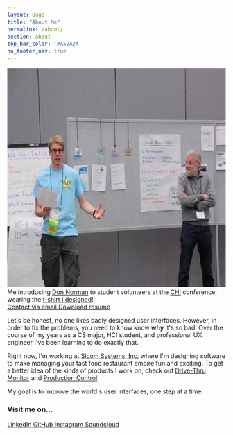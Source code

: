 ```yaml
---
layout: page
title: "About Me"
permalink: /about/
section: about
top_bar_color: '#A52A2A'
no_footer_nav: true
---
```


<img src="/images/about_photo.jpg" width="640" height="505" />

<div class="caption">Me introducing <a href="http://en.wikipedia.org/wiki/Don_Norman">Don Norman</a> to student volunteers at the <a href="http://en.wikipedia.org/wiki/Conference_on_Human_Factors_in_Computing_Systems">CHI</a> conference, wearing the <a href="/projects/archive/#chi_shirt">t-shirt I designed</a>!</div>

<div class="contact_info">
  <a class="contact" href="#" id="email_link">
    <i class="site-icon fa fa-envelope-o fa-lg"></i>
    <span>Contact via email</span>
  </a>
	<a class="contact" href="/files/DanTilden-Resume.pdf">
    <i class="site-icon fa fa-file-text-o fa-lg"></i>
    <span>Download resume</span>
	</a>
</div>

Let's be honest, no one likes badly designed user interfaces. However, in order to fix
the problems, you need to know know <b>why</b> it's so bad. Over the course of my years as a CS major, HCI student, and professional UX engineer I've been learning to do exactly that.

Right now, I'm working at [Sicom Systems, Inc](http://www.sicom.com), where I'm designing
software to make managing your fast food restaurant empire fun and exciting.
To get a better idea of the kinds of products I work on, check out [Drive-Thru Monitor](/projects/drivethru/)
and [Production Control](/projects/productioncontrol)!

My goal is to improve the world's user interfaces, one step at a time.



<div class="contact_info">
  <h3>Visit me on...</h3>
	<a class="social" href="https://www.linkedin.com/pub/dan-tilden/">
    <i class="site-icon fa fa-linkedin-square fa-3x" style="color: #0077b5;"></i>
    <span>LinkedIn</span>
	</a>
  <a class="social" href="https://github.com/tilden">
    <i class="site-icon fa fa-github-square fa-3x" style="color: #333;"></i>
    <span>GitHub</span>
  </a>
  <a class="social" href="https://instagram.com/freakified/">
    <i class="site-icon fa fa-instagram fa-3x" style="color: #3f729b;"></i>
    <span>Instagram</span>
  </a>
  <a class="social" href="https://soundcloud.com/freakified/">
    <i class="site-icon fa fa-soundcloud fa-3x" style="color: #FF5500;"></i>
    <span>Soundcloud</span>
  </a>
</div>

